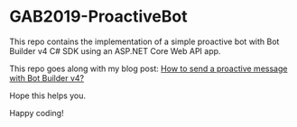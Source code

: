 # GAB2019-ProactiveBot

This repo contains the implementation of a simple proactive bot with Bot Builder v4 C# SDK using an ASP.NET Core Web API app.

This repo goes along with my blog post: [How to send a proactive message with Bot Builder v4?](http://www.coderepo.blog/posts/how-to-send-proactive-message-bot-builder-v4/)

Hope this helps you.

Happy coding!
